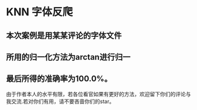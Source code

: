 # KNN 字体反爬
## 本次案例是用某某评论的字体文件
## 所用的归一化方法为arctan进行归一
## 最后所得的准确率为100.0%。
由于作者本人的水平有限，若各位看官如果有更好的方法，欢迎留下你们的评论与我交流.若对你们有用，请不要吝啬你们的star。
